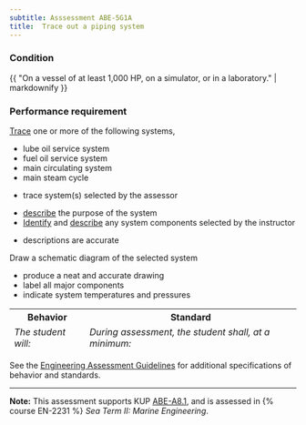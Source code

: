 ```yaml
---
subtitle: Asssessment ABE-5G1A
title:  Trace out a piping system
---
```




### Condition

{{ "On a vessel of at least 1,000 HP, on a simulator, or in a laboratory." | markdownify }}

### Performance requirement 

<table width='100%' class='Guidelines'>
 <thead>
 <tr>
     <th class='thirty'>Behavior</th>
     <th class='seventy'>Standard</th>
 </tr>
 <tr>
     <td><em>The student will:</em></td>
     <td><em>During assessment, the student shall, at a minimum:</em></td>
 </tr>
 </thead>
 <tbody>


<!--rowstart-->

[Trace](guidelines#trace) one or more of the following systems,

* lube oil service system
* fuel oil service system
* main circulating system
* main steam cycle


<!--cellbreak-->

* trace system(s) selected by the assessor


<!--rowend-->


<!--rowstart-->

* [describe](guidelines#describeequipment) the purpose of the system
* [Identify](guidelines#identify) and [describe](guidelines#describeequipment) any system components selected by the instructor

<!--cellbreak-->

* descriptions are accurate

<!--rowend-->


<!--rowstart-->

Draw a schematic diagram of the selected system

<!--cellbreak-->

* produce a neat and accurate drawing
* label all major components 
* indicate system temperatures and pressures

<!--rowend-->


 </tbody>
 </table>



See the [Engineering Assessment Guidelines](guidelines) for additional specifications of behavior and standards.


*****

**Note:** This assessment supports KUP [ABE-A8.1]({{site.baseurl}}/tables/35.html#ABE-A8.1), and is assessed in  {% course  EN-2231 %}  *Sea Term II: Marine Engineering*. 


